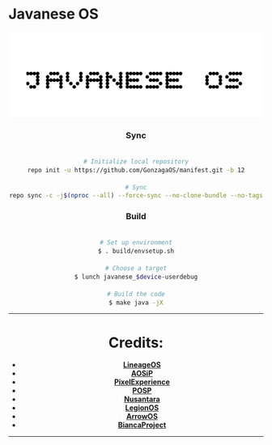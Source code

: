 # Javanese OS #
<div align="center">
<a href="https://github.com/Javanese-OS">
<img src="https://github.com/Javanese-OS/GreatDocs/blob/main/assets/header.png?raw=true" alt="Javanese OS"> 
</a>
</p>

### Sync ###

```bash

# Initialize local repository
repo init -u https://github.com/GonzagaOS/manifest.git -b 12

# Sync
repo sync -c -j$(nproc --all) --force-sync --no-clone-bundle --no-tags
```

### Build ###

```bash

# Set up environment
$ . build/envsetup.sh

# Choose a target
$ lunch javanese_$device-userdebug

# Build the code
$ make java -jX
```
---------------------------------------------------------------------------------------
 Credits:
 =======

 * [**LineageOS**](https://github.com/LineageOS)
 * [**AOSiP**](https://github.com/AOSiP)
 * [**PixelExperience**](https://github.com/PixelExperience)
 * [**POSP**](https://github.com/PotatoProject)
 * [**Nusantara**](https://github.com/Nusantara-ROM)
 * [**LegionOS**](https://github.com/Project-LegionOS)
 * [**ArrowOS**](https://github.com/ArrowOS)
 * [**BiancaProject**](https://github.com/BiancaProject)

---------------------------------------------------------------------------------------
